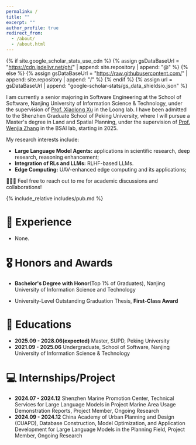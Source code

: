 ```yaml
---
permalink: /
title: ""
excerpt: ""
author_profile: true
redirect_from: 
  - /about/
  - /about.html
---
```


{% if site.google_scholar_stats_use_cdn %}
{% assign gsDataBaseUrl = "https://cdn.jsdelivr.net/gh/" | append: site.repository | append: "@" %}
{% else %}
{% assign gsDataBaseUrl = "https://raw.githubusercontent.com/" | append: site.repository | append: "/" %}
{% endif %}
{% assign url = gsDataBaseUrl | append: "google-scholar-stats/gs_data_shieldsio.json" %}

<span class='anchor' id='about-me'></span>

I am currently a senior majoring in Software Engineering at the School of Software, Nanjing University of Information Science & Technology, under the supervision of [Prof. Xiaolong Xu](https://faculty.nuist.edu.cn/xuxiaolong/zh_CN/index.htm) in the Loong lab. I have been admitted to the Shenzhen Graduate School of Peking University, where I will pursue a Master's degree in Land and Spatial Planning, under the supervision of [Prof. Wenjia Zhang](https://upd-caup.tongji.edu.cn/2c/f9/c20527a339193/page.htm) in the BSAI lab, starting in 2025.

My research interests include:
- **Large Language Model Agents:** applications in scientific research, deep research, reasoning enhancement;
- **Integration of RLs and LLMs:** RLHF-based LLMs.
- **Edge Computing:** UAV-enhanced edge computing and its applications;

🎉🎉🎉 Feel free to reach out to me for academic discussions and collaborations!

<!-- # 🔥 News
- *2022.02*: &nbsp;🎉🎉 Lorem ipsum dolor sit amet, consectetur adipiscing elit. Vivamus ornare aliquet ipsum, ac tempus justo dapibus sit amet. 
- *2022.02*: &nbsp;🎉🎉 Lorem ipsum dolor sit amet, consectetur adipiscing elit. Vivamus ornare aliquet ipsum, ac tempus justo dapibus sit amet.  -->

<span class='anchor' id='publications'></span>

{% include_relative includes/pub.md %}

# 🌟 Experience

- None.


# 🎖 Honors and Awards
- **Bachelor's Degree with Honor**(Top 1% of Graduates), Nanjing University of Information Science and Technology

- ​​University-Level Outstanding Graduation Thesis, **First-Class Award**​​

# 📖 Educations
- **2025.09 - 2028.06(expected)**   Master, SUPD, Peking University
- **2021.09 - 2025.06**   Undergraduate, School of Software, Nanjing University of Information Science & Technology

# 💻 Internships/Project
- **2024.07 - 2024.12** Shenzhen Marine Promotion Center, Technical Services for Large Language Models in Project Marine Area Usage Demonstration Reports, Project Member, Ongoing Research
- **2024.09 - 2024.12** China Academy of Urban Planning and Design (CUAPD), Database Construction, Model Optimization, and Application Development for Large Language Models in the Planning Field, Project Member, Ongoing Research
